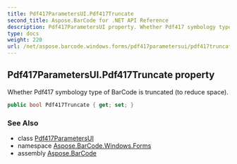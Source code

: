 ```yaml
---
title: Pdf417ParametersUI.Pdf417Truncate
second_title: Aspose.BarCode for .NET API Reference
description: Pdf417ParametersUI property. Whether Pdf417 symbology type of BarCode is truncated to reduce space
type: docs
weight: 220
url: /net/aspose.barcode.windows.forms/pdf417parametersui/pdf417truncate/
---
```

## Pdf417ParametersUI.Pdf417Truncate property

Whether Pdf417 symbology type of BarCode is truncated (to reduce space).

```csharp
public bool Pdf417Truncate { get; set; }
```

### See Also

* class [Pdf417ParametersUI](../)
* namespace [Aspose.BarCode.Windows.Forms](../../../aspose.barcode.windows.forms/)
* assembly [Aspose.BarCode](../../../)



